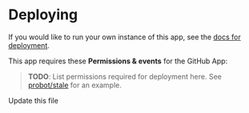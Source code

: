 # Deploying

If you would like to run your own instance of this app, see the [docs for deployment](https://probot.github.io/docs/deployment/).

This app requires these **Permissions & events** for the GitHub App:

> **TODO**: List permissions required for deployment here. See [probot/stale](https://github.com/probot/stale/blob/master/docs/deploy.md) for an example.


Update this file